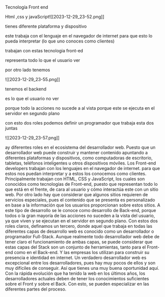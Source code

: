 

Tecnología Front end

Html ,css y javaScript![[2023-12-29_23-52.png]]

tienes diferente plataforma y dispositivo 

este trabaja con el lenguaje en el navegador de internet para que esto lo pueda interpretar (lo que uno conoces como clientes)


trabajan con estas tecnologia front-ed 

representa todo lo que el usuario ver

por otro lado tenemos


![[2023-12-29_23-55.png]]

tenemos el backend  

es lo que el usuario no ver

porque todo la acciones no sucede  a al vista porque este se ejecuta   en el servidor en segundo plano


con esto dos roles podemos definir un programador que trabaja esta dos juntas 

![[2023-12-29_23-57.png]]



ay diferentes roles en el ecosistema del desarrollador web. Puesto que un desarrollador web puede construir y mantener contenido apuntando a diferentes plataformas y dispositivos, como computadoras de escritorio, tabletas, teléfonos inteligentes u otros dispositivos móviles. Los Front-end developers trabajan con los lenguajes en el navegador de internet. para que estos nos puedan interpretar y a estos los conocemos como clientes. Principalmente trabajan con HTML, CSS y JavaScript, los cuales son conocidos como tecnologías de Front-end, puesto que representan todo lo que está en el frente, de cara al usuario y cómo interactúa este con un sitio web. Por otro lado hay que considerar que algunos sitios requieren de servicios especiales, pues el contenido que se presenta es personalizado en base a la información que los usuarios proporcionan sobre estos sitios. A este tipo de desarrollo se le conoce como desarrollo de Back-end, porque todos o la gran mayoría de las acciones no suceden a la vista del usuario, ya que viven y se ejecutan en el servidor en segundo plano. Con estos dos roles claros, definamos un tercero, donde aquel que trabaja en todas las diferentes capas de desarrollo web es conocido como un desarrollador o programador Full-Stack. Aunque realmente todo desarrollador web debe de tener claro el funcionamiento de ambas capas, se puede considerar que estas capas del Stack son un conjunto de herramientas, tanto para el Front-end como en el Back-end. Y las empresas los utilizan para construir su presencia e identidad en internet. Un verdadero desarrollador web es excepcional entre los desarrolladores, pues hay muy pocos de ellos y son muy difíciles de conseguir. Así que tienes una muy buena oportunidad aquí. Con la rápida evolución que ha tenido la web en los últimos años, los desarrolladores actuales deben de tener los conocimientos suficientes sobre el Front y sobre el Back. Con esto, se pueden especializar en las diferentes partes del proceso. 
